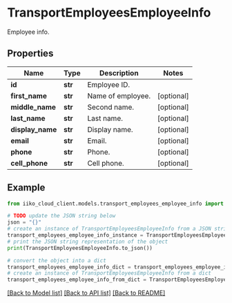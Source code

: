# TransportEmployeesEmployeeInfo

Employee info.

## Properties

Name | Type | Description | Notes
------------ | ------------- | ------------- | -------------
**id** | **str** | Employee ID. | 
**first_name** | **str** | Name of employee. | [optional] 
**middle_name** | **str** | Second name. | [optional] 
**last_name** | **str** | Last name. | [optional] 
**display_name** | **str** | Display name. | [optional] 
**email** | **str** | Email. | [optional] 
**phone** | **str** | Phone. | [optional] 
**cell_phone** | **str** | Cell phone. | [optional] 

## Example

```python
from iiko_cloud_client.models.transport_employees_employee_info import TransportEmployeesEmployeeInfo

# TODO update the JSON string below
json = "{}"
# create an instance of TransportEmployeesEmployeeInfo from a JSON string
transport_employees_employee_info_instance = TransportEmployeesEmployeeInfo.from_json(json)
# print the JSON string representation of the object
print(TransportEmployeesEmployeeInfo.to_json())

# convert the object into a dict
transport_employees_employee_info_dict = transport_employees_employee_info_instance.to_dict()
# create an instance of TransportEmployeesEmployeeInfo from a dict
transport_employees_employee_info_from_dict = TransportEmployeesEmployeeInfo.from_dict(transport_employees_employee_info_dict)
```
[[Back to Model list]](../README.md#documentation-for-models) [[Back to API list]](../README.md#documentation-for-api-endpoints) [[Back to README]](../README.md)


